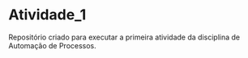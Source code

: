 # Atividade_1
Repositório criado para executar a primeira atividade da disciplina de Automação de Processos.
